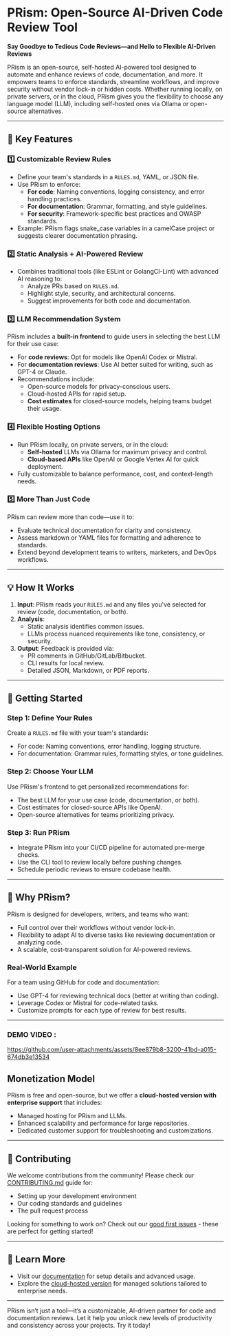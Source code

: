 # PRism: Open-Source AI-Driven Code Review Tool

**Say Goodbye to Tedious Code Reviews—and Hello to Flexible AI-Driven Reviews**

PRism is an open-source, self-hosted AI-powered tool designed to automate and enhance reviews of code, documentation, and more. It empowers teams to enforce standards, streamline workflows, and improve security without vendor lock-in or hidden costs. Whether running locally, on private servers, or in the cloud, PRism gives you the flexibility to choose any language model (LLM), including self-hosted ones via Ollama or open-source alternatives.

---

## **🌟 Key Features**

### 1️⃣ **Customizable Review Rules**
- Define your team's standards in a `RULES.md`, YAML, or JSON file.
- Use PRism to enforce:
  - **For code**: Naming conventions, logging consistency, and error handling practices.
  - **For documentation**: Grammar, formatting, and style guidelines.
  - **For security**: Framework-specific best practices and OWASP standards.
- Example: PRism flags snake_case variables in a camelCase project or suggests clearer documentation phrasing.

### 2️⃣ **Static Analysis + AI-Powered Review**
- Combines traditional tools (like ESLint or GolangCI-Lint) with advanced AI reasoning to:
  - Analyze PRs based on `RULES.md`.
  - Highlight style, security, and architectural concerns.
  - Suggest improvements for both code and documentation.

### 3️⃣ **LLM Recommendation System**
PRism includes a **built-in frontend** to guide users in selecting the best LLM for their use case:
- For **code reviews**: Opt for models like OpenAI Codex or Mistral.
- For **documentation reviews**: Use AI better suited for writing, such as GPT-4 or Claude.
- Recommendations include:
  - Open-source models for privacy-conscious users.
  - Cloud-hosted APIs for rapid setup.
  - **Cost estimates** for closed-source models, helping teams budget their usage.

### 4️⃣ **Flexible Hosting Options**
- Run PRism locally, on private servers, or in the cloud:
  - **Self-hosted** LLMs via Ollama for maximum privacy and control.
  - **Cloud-based APIs** like OpenAI or Google Vertex AI for quick deployment.
- Fully customizable to balance performance, cost, and context-length needs.

### 5️⃣ **More Than Just Code**
PRism can review more than code—use it to:
- Evaluate technical documentation for clarity and consistency.
- Assess markdown or YAML files for formatting and adherence to standards.
- Extend beyond development teams to writers, marketers, and DevOps workflows.

---

## **💡 How It Works**
1. **Input**: PRism reads your `RULES.md` and any files you've selected for review (code, documentation, or both).
2. **Analysis**:
   - Static analysis identifies common issues.
   - LLMs process nuanced requirements like tone, consistency, or security.
3. **Output**: Feedback is provided via:
   - PR comments in GitHub/GitLab/Bitbucket.
   - CLI results for local review.
   - Detailed JSON, Markdown, or PDF reports.

---

## **🚀 Getting Started**

### **Step 1: Define Your Rules**
Create a `RULES.md` file with your team's standards:
- For code: Naming conventions, error handling, logging structure.
- For documentation: Grammar rules, formatting styles, or tone guidelines.

### **Step 2: Choose Your LLM**
Use PRism's frontend to get personalized recommendations for:
- The best LLM for your use case (code, documentation, or both).
- Cost estimates for closed-source APIs like OpenAI.
- Open-source alternatives for teams prioritizing privacy.

### **Step 3: Run PRism**
- Integrate PRism into your CI/CD pipeline for automated pre-merge checks.
- Use the CLI tool to review locally before pushing changes.
- Schedule periodic reviews to ensure codebase health.

---

## **🤔 Why PRism?**
PRism is designed for developers, writers, and teams who want:
- Full control over their workflows without vendor lock-in.
- Flexibility to adapt AI to diverse tasks like reviewing documentation or analyzing code.
- A scalable, cost-transparent solution for AI-powered reviews.

### **Real-World Example**
For a team using GitHub for code and documentation:
- Use GPT-4 for reviewing technical docs (better at writing than coding).
- Leverage Codex or Mistral for code-related tasks.
- Customize prompts for each type of review for best results.

---

### DEMO VIDEO : 

https://github.com/user-attachments/assets/8ee879b8-3200-41bd-a015-674db3e13534



## **Monetization Model**
PRism is free and open-source, but we offer a **cloud-hosted version with enterprise support** that includes:
- Managed hosting for PRism and LLMs.
- Enhanced scalability and performance for large repositories.
- Dedicated customer support for troubleshooting and customizations.

---

## **👥 Contributing**
We welcome contributions from the community! Please check our [CONTRIBUTING.md](./CONTRIBUTING.md) guide for:
- Setting up your development environment
- Our coding standards and guidelines
- The pull request process

Looking for something to work on? Check out our [good first issues](https://github.com/SkySingh04/PRism/issues?q=is%3Aissue%20state%3Aopen%20label%3A%22good%20first%20issue%22) - these are perfect for getting started!

---

## **📖 Learn More**
- Visit our [documentation](#) for setup details and advanced usage.
- Explore the [cloud-hosted version](#) for managed solutions tailored to enterprise needs.

---

PRism isn’t just a tool—it’s a customizable, AI-driven partner for code and documentation reviews. Let it help you unlock new levels of productivity and consistency across your projects. Try it today!
